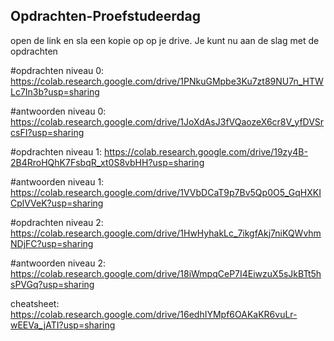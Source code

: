 ## Opdrachten-Proefstudeerdag
open de link en sla een kopie op op je drive. Je kunt nu aan de slag met de opdrachten

#opdrachten niveau 0: 
https://colab.research.google.com/drive/1PNkuGMpbe3Ku7zt89NU7n_HTWLc7In3b?usp=sharing

#antwoorden niveau 0: 
https://colab.research.google.com/drive/1JoXdAsJ3fVQaozeX6cr8V_yfDVSrcsFI?usp=sharing


#opdrachten niveau 1: 
https://colab.research.google.com/drive/19zy4B-2B4RroHQhK7FsbqR_xt0S8vbHH?usp=sharing

#antwoorden niveau 1: 
https://colab.research.google.com/drive/1VVbDCaT9p7Bv5Qp0O5_GqHXKICplVVeK?usp=sharing


#opdrachten niveau 2: 
https://colab.research.google.com/drive/1HwHyhakLc_7ikgfAkj7niKQWvhmNDjFC?usp=sharing

#antwoorden niveau 2: 
https://colab.research.google.com/drive/18iWmpqCeP7I4EiwzuX5sJkBTt5hsPVGq?usp=sharing

cheatsheet: 
https://colab.research.google.com/drive/16edhIYMpf6OAKaKR6vuLr-wEEVa_jATI?usp=sharing 

